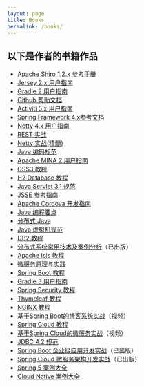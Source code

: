 ```yaml
---
layout: page
title: Books
permalink: /books/
---
```


## 以下是作者的书籍作品

* [Apache Shiro 1.2.x 参考手册](http://waylau.com/apache-shiro-1.2.x-reference/)
* [Jersey 2.x 用户指南](https://github.com/waylau/Jersey-2.x-User-Guide)
* [Gradle 2 用户指南](https://github.com/waylau/Gradle-2-User-Guide)
* [Github 帮助文档](https://github.com/waylau/github-help)
* [Activiti 5.x 用户指南](https://github.com/waylau/activiti-5.x-user-guide)
* [Spring Framework 4.x参考文档](https://github.com/waylau/spring-framework-4-reference)
* [Netty 4.x 用户指南](http://waylau.com/netty-4-user-guide/)
* [REST 实战](https://github.com/waylau/rest-in-action)
* [Netty 实战(精髓)](http://waylau.com/essential-netty-in-action)
* [Java 编码规范](http://waylau.com/java-code-conventions)
* [Apache MINA 2 用户指南](https://github.com/waylau/apache-mina-2.x-user-guide)
* [CSS3 教程](https://github.com/waylau/css3-tutorial)
* [H2 Database 教程](https://github.com/waylau/h2-database-doc)
* [Java Servlet 3.1 规范](https://github.com/waylau/servlet-3.1-specification)
* [JSSE 参考指南](https://github.com/waylau/jsse-reference-guide)
* [Apache Cordova 开发指南](https://github.com/waylau/cordova-dev-guide) 
* [Java 编程要点](https://github.com/waylau/essential-java) 
* [分布式 Java](https://github.com/waylau/distributed-java)
* [Java 虚拟机规范](https://github.com/waylau/java-virtual-machine-specification) 
* [DB2 教程](https://github.com/waylau/db2-tutorial)
* [分布式系统常用技术及案例分析](https://github.com/waylau/distributed-systems-technologies-and-cases-analysis)（已出版）
* [Apache Isis 教程](https://github.com/waylau/apache-isis-tutorial)
* [微服务原理与实践](https://github.com/waylau/microservices-principles-and-practices)
* [Spring Boot 教程](https://github.com/waylau/spring-boot-tutorial)
* [Gradle 3 用户指南](https://github.com/waylau/gradle-3-user-guide)
* [Spring Security 教程](https://github.com/waylau/spring-security-tutorial)
* [Thymeleaf 教程](https://github.com/waylau/thymeleaf-tutorial)
* [NGINX 教程](https://github.com/waylau/nginx-tutorial)
* [基于Spring Boot的博客系统实战](http://coding.imooc.com/class/125.html)（视频）
* [Spring Cloud 教程](https://github.com/waylau/spring-cloud-tutorial)
* [基于Spring Cloud的微服务实战](https://coding.imooc.com/class/177.html)（视频）
* [JDBC 4.2 规范](https://github.com/waylau/jdbc-specification)
* [Spring Boot 企业级应用开发实战](https://github.com/waylau/spring-boot-enterprise-application-development)（已出版）
* [Spring Cloud 微服务架构开发实战](https://github.com/waylau/spring-cloud-microservices-development)（已出版）
* [Spring 5 案例大全](https://github.com/waylau/spring-5-book)
* [Cloud Native 案例大全](https://github.com/waylau/cloud-native-book-demos)